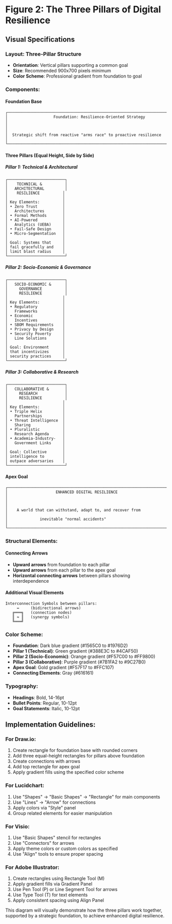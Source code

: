 # Figure 2: The Three Pillars of Digital Resilience

## Visual Specifications

### Layout: Three-Pillar Structure
- **Orientation**: Vertical pillars supporting a common goal
- **Size**: Recommended 900x700 pixels minimum
- **Color Scheme**: Professional gradient from foundation to goal

### Components:

#### Foundation Base
```
┌─────────────────────────────────────────────────────────────────────────┐
│                    Foundation: Resilience-Oriented Strategy              │
│                                                                         │
│  Strategic shift from reactive "arms race" to proactive resilience     │
└─────────────────────────────────────────────────────────────────────────┘
```

#### Three Pillars (Equal Height, Side by Side)

##### Pillar 1: Technical & Architectural
```
┌─────────────────────────┐
│    TECHNICAL &          │
│   ARCHITECTURAL         │
│    RESILIENCE          │
│                        │
│ Key Elements:          │
│ • Zero Trust           │
│   Architectures        │
│ • Formal Methods       │
│ • AI-Powered           │
│   Analytics (UEBA)     │
│ • Fail-Safe Design     │
│ • Micro-Segmentation   │
│                        │
│ Goal: Systems that     │
│ fail gracefully and    │
│ limit blast radius     │
└─────────────────────────┘
```

##### Pillar 2: Socio-Economic & Governance
```
┌─────────────────────────┐
│   SOCIO-ECONOMIC &      │
│     GOVERNANCE          │
│     RESILIENCE          │
│                        │
│ Key Elements:          │
│ • Regulatory           │
│   Frameworks           │
│ • Economic             │
│   Incentives           │
│ • SBOM Requirements    │
│ • Privacy by Design    │
│ • Security Poverty     │
│   Line Solutions       │
│                        │
│ Goal: Environment      │
│ that incentivizes      │
│ security practices     │
└─────────────────────────┘
```

##### Pillar 3: Collaborative & Research
```
┌─────────────────────────┐
│   COLLABORATIVE &       │
│     RESEARCH            │
│     RESILIENCE          │
│                        │
│ Key Elements:          │
│ • Triple Helix         │
│   Partnerships         │
│ • Threat Intelligence  │
│   Sharing              │
│ • Pluralistic          │
│   Research Agenda      │
│ • Academia-Industry-   │
│   Government Links     │
│                        │
│ Goal: Collective       │
│ intelligence to        │
│ outpace adversaries    │
└─────────────────────────┘
```

#### Apex Goal
```
┌─────────────────────────────────────────────────────────────────────────┐
│                     ENHANCED DIGITAL RESILIENCE                         │
│                                                                         │
│    A world that can withstand, adapt to, and recover from              │
│              inevitable "normal accidents"                              │
└─────────────────────────────────────────────────────────────────────────┘
```

### Structural Elements:

#### Connecting Arrows
- **Upward arrows** from foundation to each pillar
- **Upward arrows** from each pillar to the apex goal
- **Horizontal connecting arrows** between pillars showing interdependence

#### Additional Visual Elements
```
Interconnection Symbols between pillars:
     ↔     (bidirectional arrows)
   ╔═══╗   (connection nodes)
   ║ ≈ ║   (synergy symbols)
   ╚═══╝
```

### Color Scheme:
- **Foundation**: Dark blue gradient (#1565C0 to #1976D2)
- **Pillar 1 (Technical)**: Green gradient (#388E3C to #4CAF50)
- **Pillar 2 (Socio-Economic)**: Orange gradient (#F57C00 to #FF9800)
- **Pillar 3 (Collaborative)**: Purple gradient (#7B1FA2 to #9C27B0)
- **Apex Goal**: Gold gradient (#F57F17 to #FFC107)
- **Connecting Elements**: Gray (#616161)

### Typography:
- **Headings**: Bold, 14-16pt
- **Bullet Points**: Regular, 10-12pt
- **Goal Statements**: Italic, 10-12pt

## Implementation Guidelines:

### For Draw.io:
1. Create rectangle for foundation base with rounded corners
2. Add three equal-height rectangles for pillars above foundation
3. Create connections with arrows
4. Add top rectangle for apex goal
5. Apply gradient fills using the specified color scheme

### For Lucidchart:
1. Use "Shapes" → "Basic Shapes" → "Rectangle" for main components
2. Use "Lines" → "Arrow" for connections
3. Apply colors via "Style" panel
4. Group related elements for easier manipulation

### For Visio:
1. Use "Basic Shapes" stencil for rectangles
2. Use "Connectors" for arrows
3. Apply theme colors or custom colors as specified
4. Use "Align" tools to ensure proper spacing

### For Adobe Illustrator:
1. Create rectangles using Rectangle Tool (M)
2. Apply gradient fills via Gradient Panel
3. Use Pen Tool (P) or Line Segment Tool for arrows
4. Use Type Tool (T) for text elements
5. Apply consistent spacing using Align Panel

This diagram will visually demonstrate how the three pillars work together, supported by a strategic foundation, to achieve enhanced digital resilience.
